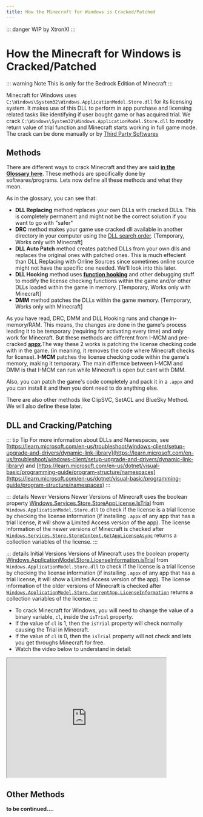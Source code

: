 ```yaml
---
title: How the Minecraft for Windows is Cracked/Patched
---
```

::: danger
WIP by XtronXI
:::

# How the Minecraft for Windows is Cracked/Patched

::: warning Note
This is only for the Bedrock Edition of Minecraft
:::

Minecraft for Windows uses `C:\Windows\System32\Windows.ApplicationModel.Store.dll` for its licensing system. It makes use of this DLL to perform in app purchase and licensing related tasks like identifying if user bought game or has acquired trial. We crack `C:\Windows\System32\Windows.ApplicationModel.Store.dll` to modify return value of trial function and Minecraft starts working in full game mode. The crack can be done manually or by [Third Party Softwares](/windows/minecraft-for-windows#unlockers-for-minecraft-for-windows)

## Methods

There are different ways to crack Minecraft and they are said [**in the Glossary here**](/windows/minecraft-for-windows#minecraft-for-windows). These methods are specifically done by softwares/programs. Lets now define all these methods and what they mean.

As in the glossary, you can see that:
- **DLL Replacing** method replaces your own DLLs with cracked DLLs. This is completely permanent and might not be the correct solution if you want to go with "safer"
- **DRC** method makes your game use cracked dll available in another directory in your computer using the [DLL search order](https://learn.microsoft.com/en-us/windows/win32/dlls/dynamic-link-library-search-order). [Temporary, Works only with Minecraft]
- **DLL Auto Patch** method creates patched DLLs from your own dlls and replaces the original ones with patched ones. This is much effecient than DLL Replacing with Online Sources since sometimes online source might not have the specific one needed. We'll look into this later.
- **DLL Hooking** method uses [**function hooking**](https://kylehalladay.com/blog/2020/11/13/Hooking-By-Example.html) and other debugging stuff to modify the license checking functions within the game and/or other DLLs loaded within the game in memory. [Temporary, Works only with Minecraft]
- **DMM** method patches the DLLs within the game memory. [Temporary, Works only with Minecraft] 

As you have read, DRC, DMM and DLL Hooking runs and change in-memory/RAM. This means, the changes are done in the game's process leading it to be temporary (requiring for activating every time) and only work for Minecraft. But these methods are different from I-MCM and pre-cracked [**appx**](https://fileinfo.com/extension/appx).The way these 2 works is patching the license checking code with in the game. (in meaning, it removes the code where Minecraft checks for license). **I-MCM** patches the license checking code within the game's memory, making it temporary. The main differnce between I-MCM and DMM is that I-MCM can run while Minecraft is open but cant with DMM.

Also, you can patch the game's code completely and pack it in a `.appx` and you can install it and then you dont need to do anything else. 

There are also other methods like ClipSVC, SetACL and BlueSky Method. We will also define these later.

## DLL and Cracking/Patching

::: tip Tip
For more information about DLLs and Namespaces, see [https://learn.microsoft.com/en-us/troubleshoot/windows-client/setup-upgrade-and-drivers/dynamic-link-library](https://learn.microsoft.com/en-us/troubleshoot/windows-client/setup-upgrade-and-drivers/dynamic-link-library) and [https://learn.microsoft.com/en-us/dotnet/visual-basic/programming-guide/program-structure/namespaces](https://learn.microsoft.com/en-us/dotnet/visual-basic/programming-guide/program-structure/namespaces)
:::

::: details Newer Versions
Newer Versions of Minecraft uses the boolean property [Windows.Services.Store.StoreAppLicense.IsTrial](https://learn.microsoft.com/en-us/uwp/api/windows.services.store.storeapplicense.istrial) from `Windows.ApplicationModel.Store.dll` to check if the license is a trial license by checking the license information (if installing `.appx` of any app that has a trial license, it will show a Limited Access version of the app). The license information of the newer versions of Minecraft is checked after  [`Windows.Services.Store.StoreContext.GetAppLicenseAsync`](https://learn.microsoft.com/en-us/uwp/api/windows.services.store.storecontext.getapplicenseasync) returns a collection variables of the license.
:::

::: details Initial Versions
 Versions of Minecraft uses the boolean property [Windows.ApplicationModel.Store.LicenseInformation.isTrial](https://learn.microsoft.com/en-us/uwp/api/windows.applicationmodel.store.licenseinformation.istrial) from `Windows.ApplicationModel.Store.dll` to check if the license is a trial license by checking the license information (if installing `.appx` of any app that has a trial license, it will show a Limited Access version of the app). The license information of the older versions of Minecraft is checked after [`Windows.ApplicationModel.Store.CurrentApp.LicenseInformation`](https://learn.microsoft.com/en-us/uwp/api/windows.applicationmodel.store.currentapp.licenseinformation) returns a collection variables of the license.
:::

- To crack Minecraft for Windows, you will need to change the value of a binary variable, `cl`, inside the `isTrial` property. 
- If the value of `cl` is 1, then the `isTrial` property will check normally causing the Trial in Minecraft. 
- If the value of `cl` is 0, then the `isTrial` property will not check and lets you get throughs Minecraft for free.
- Watch the video below to understand in detail:

<iframe width="420" height="315" src="https://youtube.com/embed/h2W6vzLN8Fg"></iframe> 

## Other Methods

**to be continued....**

